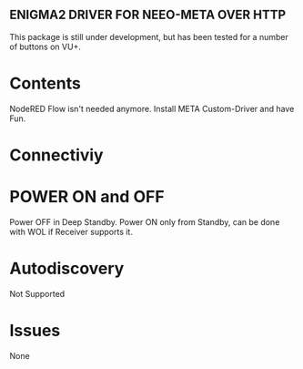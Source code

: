 ## ENIGMA2 DRIVER FOR NEEO-META OVER HTTP
This package is still under development, but has been tested for a number of buttons on VU+.

# Contents
NodeRED Flow isn't needed anymore.
Install META Custom-Driver and have Fun.

# Connectiviy

 
# POWER ON and OFF
Power OFF in Deep Standby. Power ON only from Standby, can be done with WOL if Receiver supports it.

# Autodiscovery 
Not Supported

# Issues
None
